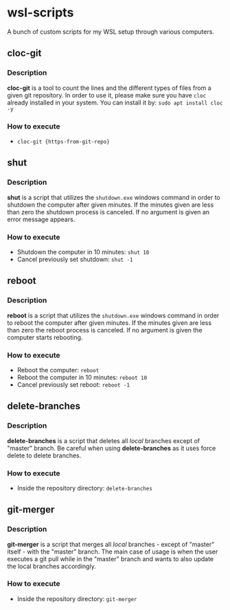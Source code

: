 # wsl-scripts
A bunch of custom scripts for my WSL setup through various computers.

## cloc-git 

### Description

**cloc-git** is a tool to count the lines and the different types of files from a given git repository. In order to use it, please make sure you have <code>cloc</code> already installed in your system. You can install it by: <code>sudo apt install cloc -y</code> <br/>

### How to execute

- <code>cloc-git {https-from-git-repo}</code>

## shut

### Description

**shut** is a script that utilizes the <code>shutdown.exe</code> windows command in order to shutdown the computer after given minutes. If the minutes given are less than zero the shutdown process is canceled. If no argument is given an error message appears. 

### How to execute

- Shutdown the computer in 10 minutes: <code>shut 10</code>
- Cancel previously set shutdown: <code>shut -1</code>

## reboot

### Description

**reboot** is a script that utilizes the <code>shutdown.exe</code> windows command in order to reboot the computer after given minutes. If the minutes given are less than zero the reboot process is canceled. If no argument is given the computer starts rebooting. 

### How to execute

- Reboot the computer: <code>reboot</code>
- Reboot the computer in 10 minutes: <code>reboot 10</code>
- Cancel previously set reboot: <code>reboot -1</code>

## delete-branches

### Description

**delete-branches** is a script that deletes all *local* branches except of "master" branch. Be careful when using **delete-branches** as it uses force delete to delete branches. 

### How to execute

- Inside the repository directory: <code>delete-branches</code>

## git-merger

### Description

**git-merger** is a script that merges all *local* branches - except of "master" itself - with the "master" branch. The main case of usage is when the user executes a git pull while in the "master" branch and wants to also update the local branches accordingly. 

### How to execute

- Inside the repository directory: <code>git-merger</code>
